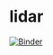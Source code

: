 # lidar

[![Binder](https://mybinder.org/badge.svg)](https://mybinder.org/v2/gh/o-date/lidar/master)
